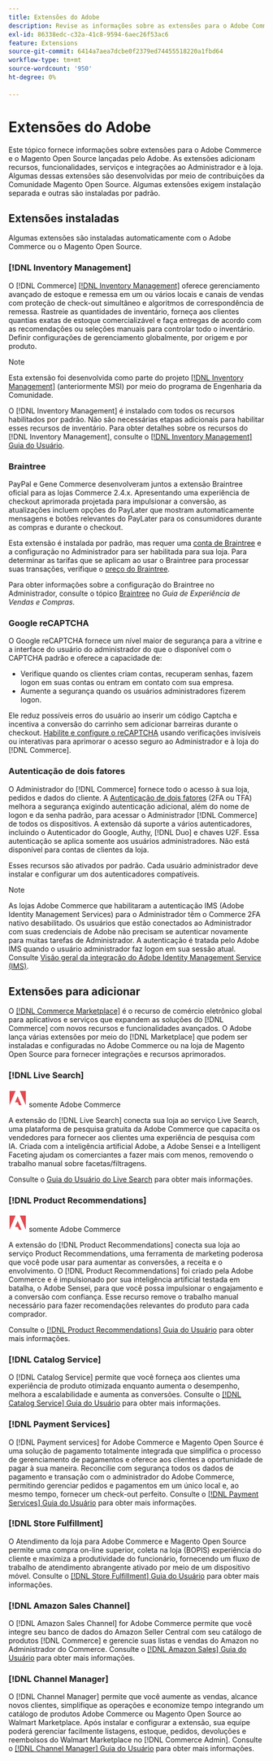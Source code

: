 ```yaml
---
title: Extensões do Adobe
description: Revise as informações sobre as extensões para o Adobe Commerce e o Magento Open Source lançado pelo Adobe.
exl-id: 86338edc-c32a-41c8-9594-6aec26f53ac6
feature: Extensions
source-git-commit: 6414a7aea7dcbe0f2379ed74455518220a1fbd64
workflow-type: tm+mt
source-wordcount: '950'
ht-degree: 0%

---
```


# Extensões do Adobe

Este tópico fornece informações sobre extensões para o Adobe Commerce e o Magento Open Source lançadas pelo Adobe. As extensões adicionam recursos, funcionalidades, serviços e integrações ao Administrador e à loja. Algumas dessas extensões são desenvolvidas por meio de contribuições da Comunidade Magento Open Source. Algumas extensões exigem instalação separada e outras são instaladas por padrão.

## Extensões instaladas

Algumas extensões são instaladas automaticamente com o Adobe Commerce ou o Magento Open Source.

### [!DNL Inventory Management]

O [!DNL Commerce] [[!DNL Inventory Management]](../inventory-management/introduction.md) oferece gerenciamento avançado de estoque e remessa em um ou vários locais e canais de vendas com proteção de check-out simultâneo e algoritmos de correspondência de remessa. Rastreie as quantidades de inventário, forneça aos clientes quantias exatas de estoque comercializável e faça entregas de acordo com as recomendações ou seleções manuais para controlar todo o inventário. Definir configurações de gerenciamento globalmente, por origem e por produto.

>[!NOTE]
>
>Esta extensão foi desenvolvida como parte do projeto [[!DNL Inventory Management]](https://github.com/magento/inventory) (anteriormente MSI) por meio do programa de Engenharia da Comunidade.

O [!DNL Inventory Management] é instalado com todos os recursos habilitados por padrão. Não são necessárias etapas adicionais para habilitar esses recursos de inventário. Para obter detalhes sobre os recursos do [!DNL Inventory Management], consulte o [[!DNL Inventory Management] Guia do Usuário](../inventory-management/guide-overview.md).

### Braintree

PayPal e Gene Commerce desenvolveram juntos a extensão Braintree oficial para as lojas Commerce 2.4.x. Apresentando uma experiência de checkout aprimorada projetada para impulsionar a conversão, as atualizações incluem opções do PayLater que mostram automaticamente mensagens e botões relevantes do PayLater para os consumidores durante as compras e durante o checkout.

Esta extensão é instalada por padrão, mas requer uma [conta de Braintree](https://www.braintreepayments.com/) e a configuração no Administrador para ser habilitada para sua loja. Para determinar as tarifas que se aplicam ao usar o Braintree para processar suas transações, verifique o [preço do Braintree](https://www.braintreepayments.com/braintree-pricing).

Para obter informações sobre a configuração do Braintree no Administrador, consulte o tópico [Braintree](../stores-purchase/braintree.md) no _Guia de Experiência de Vendas e Compras_.

### Google reCAPTCHA

O Google reCAPTCHA fornece um nível maior de segurança para a vitrine e a interface do usuário do administrador do que o disponível com o CAPTCHA padrão e oferece a capacidade de:

- Verifique quando os clientes criam contas, recuperam senhas, fazem logon em suas contas ou entram em contato com sua empresa.
- Aumente a segurança quando os usuários administradores fizerem logon.

Ele reduz possíveis erros do usuário ao inserir um código Captcha e incentiva a conversão do carrinho sem adicionar barreiras durante o checkout. [Habilite e configure o reCAPTCHA](../systems/security-google-recaptcha.md) usando verificações invisíveis ou interativas para aprimorar o acesso seguro ao Administrador e à loja do [!DNL Commerce].

### Autenticação de dois fatores

O Administrador do [!DNL Commerce] fornece todo o acesso à sua loja, pedidos e dados do cliente. A [Autenticação de dois fatores](../systems/security-two-factor-authentication.md) (2FA ou TFA) melhora a segurança exigindo autenticação adicional, além do nome de logon e da senha padrão, para acessar o Administrador [!DNL Commerce] de todos os dispositivos. A extensão dá suporte a vários autenticadores, incluindo o Autenticador do Google, Authy, [!DNL Duo] e chaves U2F. Essa autenticação se aplica somente aos usuários administradores. Não está disponível para contas de clientes da loja.

Esses recursos são ativados por padrão. Cada usuário administrador deve instalar e configurar um dos autenticadores compatíveis.

>[!NOTE]
>
>As lojas Adobe Commerce que habilitaram a autenticação IMS (Adobe Identity Management Services) para o Administrador têm o Commerce 2FA nativo desabilitado. Os usuários que estão conectados ao Administrador com suas credenciais de Adobe não precisam se autenticar novamente para muitas tarefas de Administrador. A autenticação é tratada pelo Adobe IMS quando o usuário administrador faz logon em sua sessão atual. Consulte [Visão geral da integração do Adobe Identity Management Service (IMS)](./adobe-ims-integration-overview.md).

## Extensões para adicionar

O [[!DNL Commerce Marketplace]](https://marketplace.magento.com/) é o recurso de comércio eletrônico global para aplicativos e serviços que expandem as soluções do [!DNL Commerce] com novos recursos e funcionalidades avançados. O Adobe lança várias extensões por meio do [!DNL Marketplace] que podem ser instaladas e configuradas no Adobe Commerce ou na loja de Magento Open Source para fornecer integrações e recursos aprimorados.

### [!DNL Live Search]

![Adobe Commerce](../assets/adobe-logo.svg) somente Adobe Commerce

A extensão do [!DNL Live Search] conecta sua loja ao serviço Live Search, uma plataforma de pesquisa gratuita da Adobe Commerce que capacita os vendedores para fornecer aos clientes uma experiência de pesquisa com IA. Criada com a inteligência artificial Adobe, a Adobe Sensei e a Intelligent Faceting ajudam os comerciantes a fazer mais com menos, removendo o trabalho manual sobre facetas/filtragens.

Consulte o [Guia do Usuário do Live Search](https://experienceleague.adobe.com/docs/commerce-merchant-services/live-search/guide-overview.html) para obter mais informações.

### [!DNL Product Recommendations]

![Adobe Commerce](../assets/adobe-logo.svg) somente Adobe Commerce

A extensão do [!DNL Product Recommendations] conecta sua loja ao serviço Product Recommendations, uma ferramenta de marketing poderosa que você pode usar para aumentar as conversões, a receita e o envolvimento. O [!DNL Product Recommendations] foi criado pela Adobe Commerce e é impulsionado por sua inteligência artificial testada em batalha, o Adobe Sensei, para que você possa impulsionar o engajamento e a conversão com confiança. Esse recurso remove o trabalho manual necessário para fazer recomendações relevantes do produto para cada comprador.

Consulte o [[!DNL Product Recommendations] Guia do Usuário](https://experienceleague.adobe.com/docs/commerce-merchant-services/product-recommendations/guide-overview.html?lang=en) para obter mais informações.

### [!DNL Catalog Service]

O [!DNL Catalog Service] permite que você forneça aos clientes uma experiência de produto otimizada enquanto aumenta o desempenho, melhora a escalabilidade e aumenta as conversões. Consulte o [[!DNL Catalog Service] Guia do Usuário](https://experienceleague.adobe.com/docs/commerce-merchant-services/catalog-service/guide-overview.html) para obter mais informações.

### [!DNL Payment Services]

O [!DNL Payment services] for Adobe Commerce e Magento Open Source é uma solução de pagamento totalmente integrada que simplifica o processo de gerenciamento de pagamentos e oferece aos clientes a oportunidade de pagar à sua maneira. Reconcilie com segurança todos os dados de pagamento e transação com o administrador do Adobe Commerce, permitindo gerenciar pedidos e pagamentos em um único local e, ao mesmo tempo, fornecer um check-out perfeito. Consulte o [[!DNL Payment Services] Guia do Usuário](https://experienceleague.adobe.com/docs/commerce-merchant-services/payment-services/guide-overview.html) para obter mais informações.

### [!DNL Store Fulfillment]

O Atendimento da loja para Adobe Commerce e Magento Open Source permite uma compra on-line superior, coleta na loja (BOPIS) experiência do cliente e maximiza a produtividade do funcionário, fornecendo um fluxo de trabalho de atendimento abrangente ativado por meio de um dispositivo móvel. Consulte o [[!DNL Store Fulfillment] Guia do Usuário](https://experienceleague.adobe.com/docs/commerce-merchant-services/store-fulfillment/guide-overview.html) para obter mais informações.

### [!DNL Amazon Sales Channel]

O [!DNL Amazon Sales Channel] for Adobe Commerce permite que você integre seu banco de dados do Amazon Seller Central com seu catálogo de produtos [!DNL Commerce] e gerencie suas listas e vendas do Amazon no Administrador do Commerce. Consulte o [[!DNL Amazon Sales] Guia do Usuário](https://experienceleague.adobe.com/docs/commerce-channels/amazon/guide-overview.html) para obter mais informações.

### [!DNL Channel Manager]

O [!DNL Channel Manager] permite que você aumente as vendas, alcance novos clientes, simplifique as operações e economize tempo integrando um catálogo de produtos Adobe Commerce ou Magento Open Source ao Walmart Marketplace. Após instalar e configurar a extensão, sua equipe poderá gerenciar facilmente listagens, estoque, pedidos, devoluções e reembolsos do Walmart Marketplace no [!DNL Commerce Admin]. Consulte o [[!DNL Channel Manager] Guia do Usuário](https://experienceleague.adobe.com/docs/commerce-channels/channel-manager/guide-overview.html) para obter mais informações.
